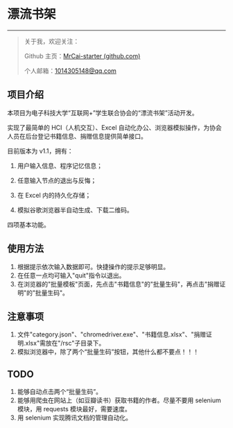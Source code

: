 # 漂流书架

---

> 关于我，欢迎关注：
>
> Github 主页：[MrCai-starter (github.com)](https://github.com/MrCai-starter)
>
> 个人邮箱：1014305148@qq.com

## 项目介绍

本项目为电子科技大学“互联网+”学生联合协会的“漂流书架”活动开发。

实现了最简单的 HCI（人机交互）、Excel 自动化办公、浏览器模拟操作，为协会人员在后台登记书籍信息、捐赠信息提供简单接口。

目前版本为 v1.1，拥有：

1.  用户输入信息、程序记忆信息；

2.  任意输入节点的退出与反悔；

3.  在 Excel 内的持久化存储；

4.  模拟谷歌浏览器半自动生成、下载二维码。

四项基本功能。

## 使用方法

1.  根据提示依次输入数据即可。快捷操作的提示足够明显。
2.  在任意一点均可输入"quit"指令以退出。
3.  在浏览器的"批量模板"页面，先点击"书籍信息"的"批量生码"，再点击"捐赠证明"的"批量生码"。

## 注意事项

1.  文件"category.json"、"chromedriver.exe"、"书籍信息.xlsx"、"捐赠证明.xlsx"需放在"/rsc"子目录下。
2.  模拟浏览器中，除了两个“批量生码”按钮，其他什么都不要点！！！

## TODO

1.  能够自动点击两个“批量生码”。
2.  能够用爬虫在网站上（如豆瓣读书）获取书籍的作者。尽量不要用 selenium 模块，用 requests 模块最好，需要速度。
3.  用 selenium 实现腾讯文档的管理自动化。
